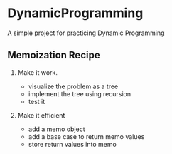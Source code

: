 # DynamicProgramming
A simple project for practicing Dynamic Programming


## Memoization Recipe
1. Make it work.
    * visualize the problem as a tree
    * implement the tree using recursion
    * test it

2. Make it efficient
    * add a memo object
    * add a base case to return memo values
    * store return values into memo